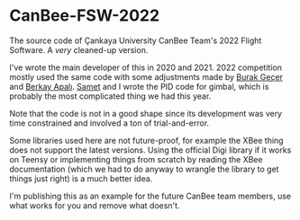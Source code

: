 # CanBee-FSW-2022
The source code of Çankaya University CanBee Team's 2022 Flight Software. A _very_ cleaned-up version.

I've wrote the main developer of this in 2020 and 2021. 2022 competition mostly used the same code with some adjustments made by [Burak Geçer](https://github.com/burakgecer) and [Berkay Apalı](https://github.com/berkayapali). [Samet](https://github.com/sametefekan) and I wrote the PID code for gimbal, which is probably the most complicated thing we had this year. 

Note that the code is not in a good shape since its development was very time constrained and involved a ton of trial-and-error.

Some libraries used here are not future-proof, for example the XBee thing does not support the latest versions. Using the official Digi library if it works on Teensy or implementing things from scratch by reading the XBee documentation (which we had to do anyway to wrangle the library to get things just right) is a much better idea.

I'm publishing this as an example for the future CanBee team members, use what works for you and remove what doesn't.
